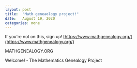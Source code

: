 ```yaml
---
layout: post
title:  "Math geneaology project!"
date:   August 19, 2020
categories: none
---
```


If you're not on this, sign up! [https://www.mathgenealogy.org/](https://www.mathgenealogy.org/)

MATHGENEALOGY.ORG

Welcome! - The Mathematics Genealogy Project





 

